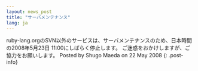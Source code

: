 ```yaml
---
layout: news_post
title: "サーバメンテナンス"
lang: ja
---
```


 ruby-lang.orgのSVN以外のサービスは、サーバメンテナンスのため、日本時間の2008年5月23日 11:00にしばらく停止します。 ご迷惑をおかけしますが、ご協力をお願いします。 Posted by Shugo Maeda on 22 May 2008
{: .post-info}

